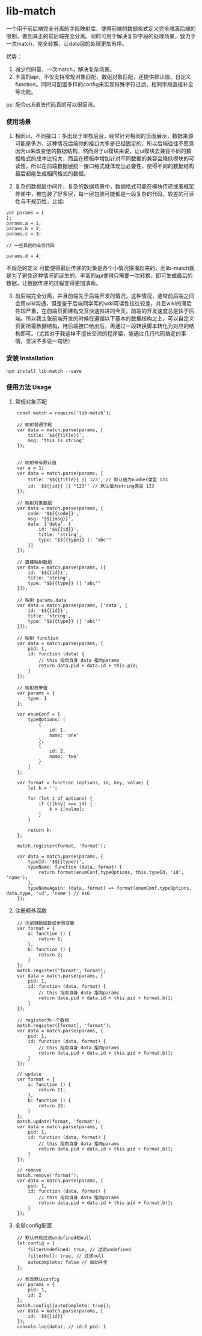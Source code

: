 # lib-match
一个用于前后端完全分离的字段映射库，使得前端的数据格式定义完全脱离后端的限制，做到真正的前后端完全分离。同时可用于解决复杂字段的处理场景，致力于一次match，完全转换，让data层的处理更加有序。

优势：
1. 减少代码量，一次match，解决复杂场景。
2. 丰富的api，不仅支持常规对象匹配，数组对象匹配，还提供默认值，自定义function。同时可配置多样的config来实现特殊字符过滤，相同字段直接补全等功能。

ps: 配合es6语法代码真的可以很简洁。

### 使用场景
1. 相同ui，不同接口：多出现于审核后台，经常针对相同的页面展示，数据来源可能是多方，这种情况后端你的接口大多是已经固定的，所以后端往往不愿意因为ui来改变他的数据结构。然而对于ui模块来说，让ui模块去兼容不同的数据格式的成本比较大，而且在模板中增加针对不同数据的兼容会降低模块的可读性，所以在前端数据层统一接口格式就体现出必要性，使得不同的数据结构最后都能生成相同格式的数据。

2. 复杂的数据层中间件，复杂的数据场景中，数据格式可能在模块传递或者框架传递中，被包装了好多层，每一层包装可能都是一段复杂的代码，较差的可读性与不规范性，比如:
```
var params = {
};
params.a = 1;
params.b = 2;
params.c = 3;

// 一些其他的业务代码

params.d = 4;
```
不规范的定义 可能使得最后传递的对象是各个小情况拼凑起来的，而lib-match就是为了避免这种情况而诞生的，丰富的api使得只需要一次转换，即可生成最后的数据，让数据传递的过程变得更加清晰。

3. 前后端完全分离，并且前端先于后端开发的情况，这种情况，通常前后端之间会用wiki沟通，但是鉴于后端同学写的wiki可读性往往较差，并且wiki的滞后性较严重，在前端页面建构交互快速推进的今天，前端的开发速度总是快于后端。所以我主张前端开发的时候在遵循以下基本的数据结构之上，可以自定义页面所需数据结构，待后端接口给出后，再通过一段转换脚本转化为对应的结构即可。（尤其对于我这样不擅长交流的程序猿，能通过几行代码搞定的事情，坚决不多说一句话）

### 安装 Installation
```
npm install lib-match --save
```

### 使用方法 Usage
1. 常规对象匹配
```
    const match = require('lib-match');

    // 映射普通字段
    var data = match.parse(params, {
        title: '$${{title}}',
        msg: 'this is string'
    });


    // 映射带有默认值
    var a = 1;
    var data = match.parse(params, {
        title: '$${{title}} || 123', // 默认值为number类型 123
        id: '$${{id}} || "123"' // 默认值为string类型 123
    });

    // 映射对象数组
    var data = match.parse(params, {
        code: '$${{code}}',
        msg: '$${{msg}}',
        data: ['data', {
            id: '$${{id}}',
            title: 'string',
            type: "$${{type}} || 'abc'"
        }]
    });

    // 直接映射数组
    var data = match.parse(params, [{
        id: '$${{id}}',
        title: 'string',
        type: "$${{type}} || 'abc'"
    }]);

    // 映射 params.data
    var data = match.parse(params, ['data', {
        id: '$${{id}}',
        title: 'string',
        type: "$${{type}} || 'abc'"
    }]);

    // 映射 function
    var data = match.parse(params, {
        pid: 1,
        id: function (data) {
            // this 指向自身 data 指向params
            return data.pid + data.id + this.pid;
        }
    });

    // 映射枚举值
    var params = {
        type: 1
    };

    var enumConf = {
        typeOptions: [
            {
                id: 1,
                name: 'one'
            },
            {
                id: 2,
                name: 'two'
            }
        ]
    };

    var format = function (options, id, key, value) {
        let k = '';

        for (let i of options) {
            if (i[key] === id) {
                k = i[value];
            }
        }

        return k;
    };

    match.register(format, 'format');

    var data = match.parse(params, {
        typeId: '$${{type}}',
        typeName: function (data, format) {
            return format(enumConf.typeOptions, this.typeId, 'id', 'name');
        },
        typeNameAgain: (data, format) => format(enumConf.typeOptions, data.type, 'id', 'name') // es6
    });
```

2. 注册额外函数
```
    // 注册辅助函数或全局变量
    var format = {
        a: function () {
            return 1;
        },
        b: function () {
            return 2;
        }
    };
    match.register('format', format);
    var data = match.parse(params, {
        pid: 1,
        id: function (data, format) {
            // this 指向自身 data 指向params
            return data.pid + data.id + this.pid + format.b();
        }
    });

    // register为一个数组
    match.register([format], 'format');
    var data = match.parse(params, {
        pid: 1,
        id: function (data, format) {
            // this 指向自身 data 指向params
            return data.pid + data.id + this.pid + format.b();
        }
    });

    // update
    var format = {
        a: function () {
            return 11;
        },
        b: function () {
            return 22;
        }
    };
    match.update(format, 'format');
    var data = match.parse(params, {
        pid: 1,
        id: function (data, format) {
            // this 指向自身 data 指向params
            return data.pid + data.id + this.pid + format.b();
        }
    });

    // remove
    match.remove('format');
    var data = match.parse(params, {
        pid: 1,
        id: function (data, format) {
            // this 指向自身 data 指向params
            return data.pid + data.id + this.pid + format.b();
        }
    });

```

3. 全局config配置
```
    // 默认开启过滤undefined和null
    let config = {
        filterUndefined: true, // 过滤undefined
        filterNull: true, // 过滤null
        autoComplete: false // 自动补全
    };

    // 修改默认config
    var params = {
        pid: 1,
        id: 2
    };
    match.config({autoComplete: true});
    var data = match.parse(params, {
        id: '$${{id}}'
    });
    console.log(data); // id:2 pid: 1
```
